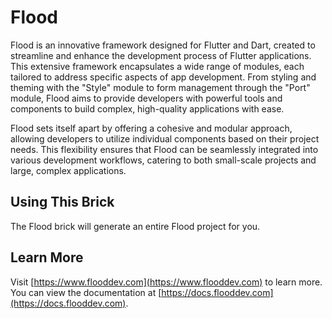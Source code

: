 # Flood

Flood is an innovative framework designed for Flutter and Dart, created to streamline and enhance the development process of Flutter applications. This extensive framework encapsulates a wide range of modules, each tailored to address specific aspects of app development. From styling and theming with the "Style" module to form management through the "Port" module, Flood aims to provide developers with powerful tools and components to build complex, high-quality applications with ease.

Flood sets itself apart by offering a cohesive and modular approach, allowing developers to utilize individual components based on their project needs. This flexibility ensures that Flood can be seamlessly integrated into various development workflows, catering to both small-scale projects and large, complex applications.

## Using This Brick

The Flood brick will generate an entire Flood project for you. 

## Learn More

Visit [https://www.flooddev.com](https://www.flooddev.com) to learn more. You can view the documentation at [https://docs.flooddev.com](https://docs.flooddev.com).